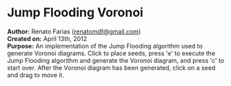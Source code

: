 Jump Flooding Voronoi
=====================
**Author:** Renato Farias (renatomdf@gmail.com)  
**Created on:** April 13th, 2012  
**Purpose:** An implementation of the Jump Flooding algorithm used to generate Voronoi diagrams. Click to place seeds, press 'e' to execute the Jump Flooding algorithm and generate the Voronoi diagram, and press 'c' to start over. After the Voronoi diagram has been generated, click on a seed and drag to move it.
